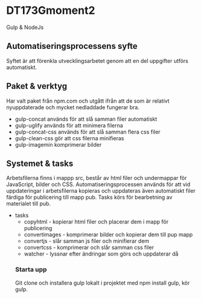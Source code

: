 # DT173Gmoment2
Gulp &amp; NodeJs

## Automatiseringsprocessens syfte
Syftet är att förenkla utvecklingsarbetet genom att en del uppgifter utförs automatiskt.

## Paket & verktyg
Har valt paket från npm.com och utgått ifrån att de som är relativt nyuppdaterade och mycket nedladdade fungerar bra.
* gulp-concat används för att slå samman filer automatiskt
* gulp-uglify används för att minimera filerna
* gulp-concat-css används för att slå samman flera css filer
* gulp-clean-css gör att css filerna minifieras
* gulp-imagemin komprimerar bilder

## Systemet & tasks

Arbetsfilerna finns i mappp src, består av html filer och undermappar för JavaScript, bilder och CSS. Automatiseringsprocessen används för att vid uppdateringar i arbetsfilerna kopieras och uppdateras även automatiskt filer färdiga för publicering till mapp pub. Tasks körs för bearbetning av materialet till pub.
* tasks 
  *  copyhtml - kopierar html filer och placerar dem i mapp för publicering 
  *  convertimages - komprimerar bilder och kopierar dem till pup mapp
  *  convertjs - slår samman js filer och minifierar dem 
  *  convertcss - komprimerar och slår samman css filer
  *  watcher - lyssnar efter ändringar som görs och uppdaterar då 
  ### Starta upp
  Git clone  och installera gulp lokalt i projektet med npm install gulp, kör gulp.

